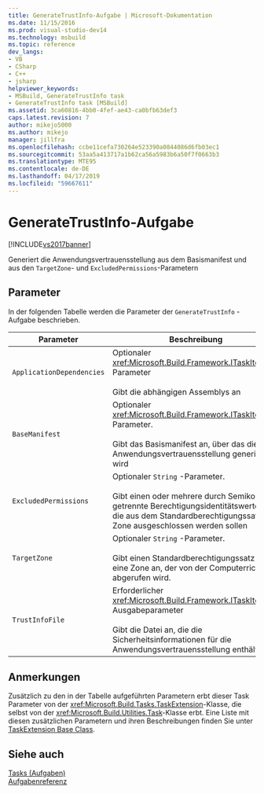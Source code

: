 ```yaml
---
title: GenerateTrustInfo-Aufgabe | Microsoft-Dokumentation
ms.date: 11/15/2016
ms.prod: visual-studio-dev14
ms.technology: msbuild
ms.topic: reference
dev_langs:
- VB
- CSharp
- C++
- jsharp
helpviewer_keywords:
- MSBuild, GenerateTrustInfo task
- GenerateTrustInfo task [MSBuild]
ms.assetid: 3ca60816-4bb0-4fef-ae43-ca0bfb63def3
caps.latest.revision: 7
author: mikejo5000
ms.author: mikejo
manager: jillfra
ms.openlocfilehash: ccbe11cefa730264e523390a0844086d6fb03ec1
ms.sourcegitcommit: 53aa5a413717a1b62ca56a5983b6a50f7f0663b3
ms.translationtype: MTE95
ms.contentlocale: de-DE
ms.lasthandoff: 04/17/2019
ms.locfileid: "59667611"
---
```

# <a name="generatetrustinfo-task"></a>GenerateTrustInfo-Aufgabe
[!INCLUDE[vs2017banner](../includes/vs2017banner.md)]

Generiert die Anwendungsvertrauensstellung aus dem Basismanifest und aus den `TargetZone`- und `ExcludedPermissions`-Parametern  
  
## <a name="parameters"></a>Parameter  
 In der folgenden Tabelle werden die Parameter der `GenerateTrustInfo` -Aufgabe beschrieben.  
  
|Parameter|Beschreibung|  
|---------------|-----------------|  
|`ApplicationDependencies`|Optionaler <xref:Microsoft.Build.Framework.ITaskItem>`[]`-Parameter<br /><br /> Gibt die abhängigen Assemblys an|  
|`BaseManifest`|Optionaler <xref:Microsoft.Build.Framework.ITaskItem> -Parameter.<br /><br /> Gibt das Basismanifest an, über das die Anwendungsvertrauensstellung generiert wird|  
|`ExcludedPermissions`|Optionaler `String` -Parameter.<br /><br /> Gibt einen oder mehrere durch Semikolons getrennte Berechtigungsidentitätswerte an, die aus dem Standardberechtigungssatz der Zone ausgeschlossen werden sollen|  
|`TargetZone`|Optionaler `String` -Parameter.<br /><br /> Gibt einen Standardberechtigungssatz für eine Zone an, der von der Computerrichtlinie abgerufen wird.|  
|`TrustInfoFile`|Erforderlicher <xref:Microsoft.Build.Framework.ITaskItem>-Ausgabeparameter<br /><br /> Gibt die Datei an, die die Sicherheitsinformationen für die Anwendungsvertrauensstellung enthält|  
  
## <a name="remarks"></a>Anmerkungen  
 Zusätzlich zu den in der Tabelle aufgeführten Parametern erbt dieser Task Parameter von der <xref:Microsoft.Build.Tasks.TaskExtension>-Klasse, die selbst von der <xref:Microsoft.Build.Utilities.Task>-Klasse erbt. Eine Liste mit diesen zusätzlichen Parametern und ihren Beschreibungen finden Sie unter [TaskExtension Base Class](../msbuild/taskextension-base-class.md).  
  
## <a name="see-also"></a>Siehe auch  
 [Tasks (Aufgaben)](../msbuild/msbuild-tasks.md)   
 [Aufgabenreferenz](../msbuild/msbuild-task-reference.md)
